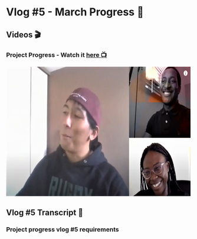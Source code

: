 # Vlog #5 - March Progress :movie_camera:

## Videos :clapper:

### Project Progress - Watch it [here :tv:](https://www.youtube.com/watch?v=scClSkvNnjc&list=PLYe3W-KlyGmhn3UW-h5u9xt7_pnBl_03l&index=8&ab_channel=NotAToaster94)
[<img src="https://github.com/NotJustCode3/The_Complete_Recorder/blob/master/Miscellaneous/vlog4_thumbnail.png" width="500" height="350">](https://www.youtube.com/watch?v=72oQbTF8Z2M&list=PLYe3W-KlyGmhn3UW-h5u9xt7_pnBl_03l&index=7&ab_channel=NotAToaster94)

## Vlog #5 Transcript :scroll:

### Project progress vlog #5 requirements
